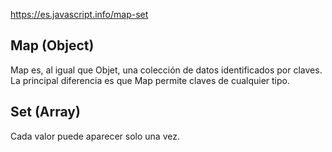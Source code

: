 https://es.javascript.info/map-set

##  Map (Object)
Map es, al igual que Objet, una colección de datos identificados por claves. La principal diferencia es que Map permite claves de cualquier tipo.


## Set (Array)
Cada valor puede aparecer solo una vez.

